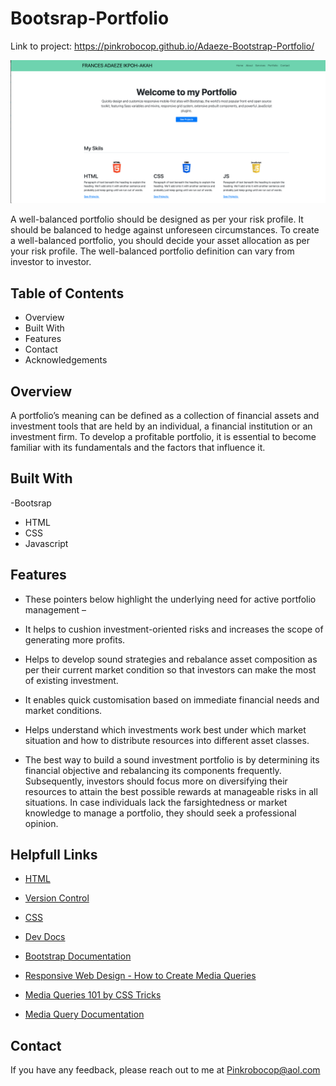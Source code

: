 
# Bootsrap-Portfolio

Link to project: https://pinkrobocop.github.io/Adaeze-Bootstrap-Portfolio/

<p align="center">
  <img src="https://github.com/Pinkrobocop/Adaeze-Bootstrap-Portfolio/blob/master/BootStrap%20img%20file.png" width="800" title="Bootstrap image for project" 
</p>

A well-balanced portfolio should be designed as per your risk profile. It should be balanced to hedge against unforeseen circumstances. To create a well-balanced portfolio, you should decide your asset allocation as per your risk profile. The well-balanced portfolio definition can vary from investor to investor.

## Table of Contents

- Overview
- Built With
- Features
- Contact
- Acknowledgements


## Overview 
A portfolio’s meaning can be defined as a collection of financial assets and investment tools that are held by an individual, a financial institution or an investment firm. To develop a profitable portfolio, it is essential to become familiar with its fundamentals and the factors that influence it.


## Built With
-Bootsrap
- HTML
- CSS
- Javascript 

## Features 
- These pointers below highlight the underlying need for active portfolio management –

 - It helps to cushion investment-oriented risks and increases the scope of generating more profits.

- Helps to develop sound strategies and rebalance asset composition as per their current market condition so that investors can make the most of existing investment. 

- It enables quick customisation based on immediate financial needs and market conditions.

- Helps understand which investments work best under which market situation and how to distribute resources into different asset classes.

- The best way to build a sound investment portfolio is by determining its financial objective and rebalancing its components frequently. Subsequently, investors should focus more on diversifying their resources to attain the best possible rewards at manageable risks in all situations. In case individuals lack the farsightedness or market knowledge to manage a portfolio, they should seek a professional opinion.

##  Helpfull Links

 - [HTML](https://developer.mozilla.org/en-US/docs/Web/HTML)
 - [Version Control](https://en.wikipedia.org/wiki/Version_control)
 - [CSS](https://developer.mozilla.org/en-US/docs/Web/CSS)
 - [Dev Docs](https://devdocs.io/)
- [Bootstrap Documentation](https://getbootstrap.com/docs/4.0/getting-started/introduction/)

- [Responsive Web Design - How to Create Media Queries](https://www.youtube.com/watch?v=5xzaGSYd7jM)

- [Media Queries 101 by CSS Tricks](https://css-tricks.com/css-media-queries/)

- [Media Query Documentation](https://www.w3schools.com/css/css_rwd_mediaqueries.asp)



## Contact 

If you have any feedback, please reach out to me at Pinkrobocop@aol.com

